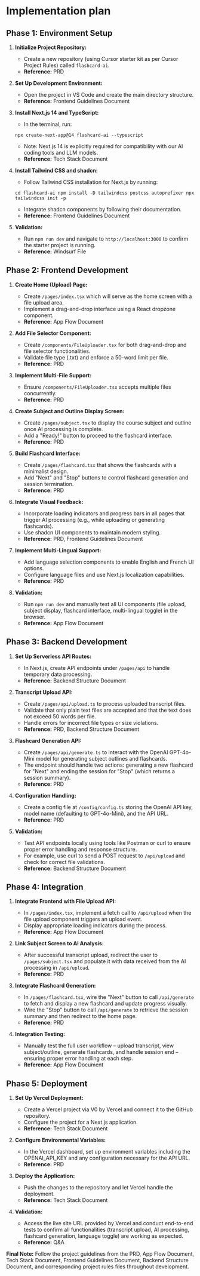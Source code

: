 # Implementation plan

## Phase 1: Environment Setup

1.  **Initialize Project Repository:**

    *   Create a new repository (using Cursor starter kit as per Cursor Project Rules) called `flashcard-ai`.
    *   **Reference:** PRD

2.  **Set Up Development Environment:**

    *   Open the project in VS Code and create the main directory structure.
    *   **Reference:** Frontend Guidelines Document

3.  **Install Next.js 14 and TypeScript:**

    *   In the terminal, run:

    `npx create-next-app@14 flashcard-ai --typescript`

    *   Note: Next.js 14 is explicitly required for compatibility with our AI coding tools and LLM models.
    *   **Reference:** Tech Stack Document

4.  **Install Tailwind CSS and shadcn:**

    *   Follow Tailwind CSS installation for Next.js by running:

    `cd flashcard-ai npm install -D tailwindcss postcss autoprefixer npx tailwindcss init -p`

    *   Integrate shadcn components by following their documentation.
    *   **Reference:** Frontend Guidelines Document

5.  **Validation:**

    *   Run `npm run dev` and navigate to `http://localhost:3000` to confirm the starter project is running.
    *   **Reference:** Windsurf File

## Phase 2: Frontend Development

1.  **Create Home (Upload) Page:**

    *   Create `/pages/index.tsx` which will serve as the home screen with a file upload area.
    *   Implement a drag-and-drop interface using a React dropzone component.
    *   **Reference:** App Flow Document

2.  **Add File Selector Component:**

    *   Create `/components/FileUploader.tsx` for both drag-and-drop and file selector functionalities.
    *   Validate file type (.txt) and enforce a 50-word limit per file.
    *   **Reference:** PRD

3.  **Implement Multi-File Support:**

    *   Ensure `/components/FileUploader.tsx` accepts multiple files concurrently.
    *   **Reference:** PRD

4.  **Create Subject and Outline Display Screen:**

    *   Create `/pages/subject.tsx` to display the course subject and outline once AI processing is complete.
    *   Add a "Ready!" button to proceed to the flashcard interface.
    *   **Reference:** PRD

5.  **Build Flashcard Interface:**

    *   Create `/pages/flashcard.tsx` that shows the flashcards with a minimalist design.
    *   Add "Next" and "Stop" buttons to control flashcard generation and session termination.
    *   **Reference:** PRD

6.  **Integrate Visual Feedback:**

    *   Incorporate loading indicators and progress bars in all pages that trigger AI processing (e.g., while uploading or generating flashcards).
    *   Use shadcn UI components to maintain modern styling.
    *   **Reference:** PRD, Frontend Guidelines Document

7.  **Implement Multi-Lingual Support:**

    *   Add language selection components to enable English and French UI options.
    *   Configure language files and use Next.js localization capabilities.
    *   **Reference:** PRD

8.  **Validation:**

    *   Run `npm run dev` and manually test all UI components (file upload, subject display, flashcard interface, multi-lingual toggle) in the browser.
    *   **Reference:** App Flow Document

## Phase 3: Backend Development

1.  **Set Up Serverless API Routes:**

    *   In Next.js, create API endpoints under `/pages/api` to handle temporary data processing.
    *   **Reference:** Backend Structure Document

2.  **Transcript Upload API:**

    *   Create `/pages/api/upload.ts` to process uploaded transcript files.
    *   Validate that only plain text files are accepted and that the text does not exceed 50 words per file.
    *   Handle errors for incorrect file types or size violations.
    *   **Reference:** PRD, Backend Structure Document

3.  **Flashcard Generation API:**

    *   Create `/pages/api/generate.ts` to interact with the OpenAI GPT-4o-Mini model for generating subject outlines and flashcards.
    *   The endpoint should handle two actions: generating a new flashcard for "Next" and ending the session for "Stop" (which returns a session summary).
    *   **Reference:** PRD

4.  **Configuration Handling:**

    *   Create a config file at `/config/config.ts` storing the OpenAI API key, model name (defaulting to GPT-4o-Mini), and the API URL.
    *   **Reference:** PRD

5.  **Validation:**

    *   Test API endpoints locally using tools like Postman or curl to ensure proper error handling and response structure.
    *   For example, use curl to send a POST request to `/api/upload` and check for correct file validations.
    *   **Reference:** Backend Structure Document

## Phase 4: Integration

1.  **Integrate Frontend with File Upload API:**

    *   In `/pages/index.tsx`, implement a fetch call to `/api/upload` when the file upload component triggers an upload event.
    *   Display appropriate loading indicators during the process.
    *   **Reference:** App Flow Document

2.  **Link Subject Screen to AI Analysis:**

    *   After successful transcript upload, redirect the user to `/pages/subject.tsx` and populate it with data received from the AI processing in `/api/upload`.
    *   **Reference:** PRD

3.  **Integrate Flashcard Generation:**

    *   In `/pages/flashcard.tsx`, wire the "Next" button to call `/api/generate` to fetch and display a new flashcard and update progress visually.
    *   Wire the "Stop" button to call `/api/generate` to retrieve the session summary and then redirect to the home page.
    *   **Reference:** PRD

4.  **Integration Testing:**

    *   Manually test the full user workflow – upload transcript, view subject/outline, generate flashcards, and handle session end – ensuring proper error handling at each step.
    *   **Reference:** App Flow Document

## Phase 5: Deployment

1.  **Set Up Vercel Deployment:**

    *   Create a Vercel project via V0 by Vercel and connect it to the GitHub repository.
    *   Configure the project for a Next.js application.
    *   **Reference:** Tech Stack Document

2.  **Configure Environmental Variables:**

    *   In the Vercel dashboard, set up environment variables including the OPENAI_API_KEY and any configuration necessary for the API URL.
    *   **Reference:** PRD

3.  **Deploy the Application:**

    *   Push the changes to the repository and let Vercel handle the deployment.
    *   **Reference:** Tech Stack Document

4.  **Validation:**

    *   Access the live site URL provided by Vercel and conduct end-to-end tests to confirm all functionalities (transcript upload, AI processing, flashcard generation, language toggle) are working as expected.
    *   **Reference:** Q&A

**Final Note:** Follow the project guidelines from the PRD, App Flow Document, Tech Stack Document, Frontend Guidelines Document, Backend Structure Document, and corresponding project rules files throughout development.
